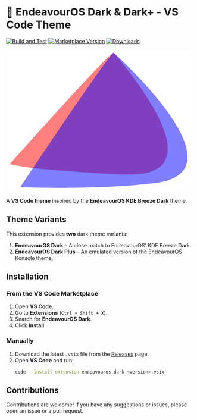 # 🌌 EndeavourOS Dark & Dark+ - VS Code Theme

[![Build and Test](https://github.com/jordojordo/endeavouros-vscode-theme/actions/workflows/publish.yaml/badge.svg)](https://github.com/jordojordo/endeavouros-vscode-theme/actions/workflows/publish.yaml)
[![Marketplace Version](https://img.shields.io/visual-studio-marketplace/v/jordojordo.endeavouros-dark-vscode-theme?label=Marketplace)](https://marketplace.visualstudio.com/items?itemName=jordojordo.endeavouros-dark-vscode-theme)
[![Downloads](https://img.shields.io/visual-studio-marketplace/d/jordojordo.endeavouros-dark-vscode-theme)](https://marketplace.visualstudio.com/items?itemName=jordojordo.endeavouros-dark-vscode-theme)

![Theme Icon](themes/assets/icons/eos-icon.png)

A **VS Code theme** inspired by the **EndeavourOS KDE Breeze Dark** theme.

## Theme Variants

This extension provides **two** dark theme variants:

1. **EndeavourOS Dark** – A close match to EndeavourOS’ KDE Breeze Dark.
2. **EndeavourOS Dark Plus** – An emulated version of the EndeavourOS Konsole theme.

## Installation

### From the VS Code Marketplace

1. Open **VS Code**.
2. Go to **Extensions** (`Ctrl + Shift + X`).
3. Search for **EndeavourOS Dark**.
4. Click **Install**.

### Manually

1. Download the latest `.vsix` file from the [Releases](https://github.com/jordojordo/endeavouros-vscode-theme/releases) page.
2. Open **VS Code** and run:
   ```sh
   code --install-extension endeavouros-dark-<version>.vsix
   ```

## Contributions

Contributions are welcome! If you have any suggestions or issues, please open an issue or a pull request.
